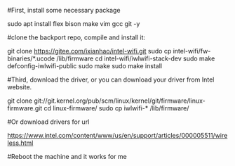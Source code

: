 #First, install some necessary package

sudo apt install flex bison make vim gcc git -y

#clone the backport repo, compile and install it:

git clone https://gitee.com/ixianhao/intel-wifi.git
sudo cp intel-wifi/fw-binaries/*.ucode /lib/firmware
cd intel-wifi/iwlwifi-stack-dev
sudo make defconfig-iwlwifi-public
sudo make
sudo make install

#Third, download the driver, or you can download your driver from Intel website.

git clone git://git.kernel.org/pub/scm/linux/kernel/git/firmware/linux-firmware.git
cd linux-firmware/
sudo cp iwlwifi-* /lib/firmware/

#Or download  drivers for url 

https://www.intel.com/content/www/us/en/support/articles/000005511/wireless.html

#Reboot the machine and it works for me
